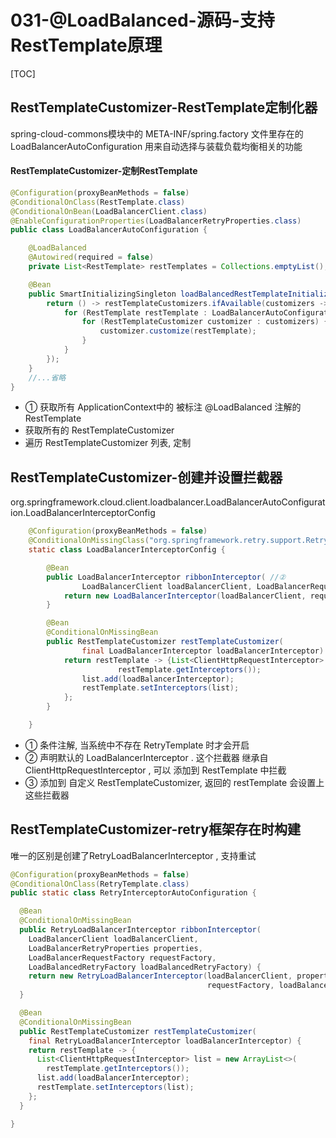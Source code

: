 # 031-@LoadBalanced-源码-支持RestTemplate原理

[TOC]

## RestTemplateCustomizer-RestTemplate定制化器

spring-cloud-commons模块中的 META-INF/spring.factory 文件里存在的 LoadBalancerAutoConfiguration 用来自动选择与装载负载均衡相关的功能

#### RestTemplateCustomizer-定制RestTemplate

```java
@Configuration(proxyBeanMethods = false)
@ConditionalOnClass(RestTemplate.class)
@ConditionalOnBean(LoadBalancerClient.class)
@EnableConfigurationProperties(LoadBalancerRetryProperties.class)
public class LoadBalancerAutoConfiguration {

	@LoadBalanced
	@Autowired(required = false)
	private List<RestTemplate> restTemplates = Collections.emptyList();  //①

	@Bean
	public SmartInitializingSingleton loadBalancedRestTemplateInitializerDeprecated( final ObjectProvider<List<RestTemplateCustomizer>> restTemplateCustomizers) {
		return () -> restTemplateCustomizers.ifAvailable(customizers -> {
			for (RestTemplate restTemplate : LoadBalancerAutoConfiguration.this.restTemplates) {
				for (RestTemplateCustomizer customizer : customizers) {
					customizer.customize(restTemplate);
				}
			}
		});
	}
	//...省略
}
```

- ① 获取所有 ApplicationContext中的 被标注 @LoadBalanced 注解的 RestTemplate
- 获取所有的 RestTemplateCustomizer
- 遍历 RestTemplateCustomizer 列表, 定制

## RestTemplateCustomizer-创建并设置拦截器

org.springframework.cloud.client.loadbalancer.LoadBalancerAutoConfiguration.LoadBalancerInterceptorConfig

```java
	@Configuration(proxyBeanMethods = false)
	@ConditionalOnMissingClass("org.springframework.retry.support.RetryTemplate") //①
	static class LoadBalancerInterceptorConfig {

		@Bean
		public LoadBalancerInterceptor ribbonInterceptor( //②
				LoadBalancerClient loadBalancerClient, LoadBalancerRequestFactory requestFactory) {
			return new LoadBalancerInterceptor(loadBalancerClient, requestFactory);
		}

		@Bean
		@ConditionalOnMissingBean
		public RestTemplateCustomizer restTemplateCustomizer(
				final LoadBalancerInterceptor loadBalancerInterceptor) { ③ 
			return restTemplate -> {List<ClientHttpRequestInterceptor> list = new ArrayList<>(
						restTemplate.getInterceptors());
				list.add(loadBalancerInterceptor);
				restTemplate.setInterceptors(list);
			};
		}

	}
```

- ① 条件注解, 当系统中不存在 RetryTemplate 时才会开启
- ② 声明默认的 LoadBalancerInterceptor . 这个拦截器 继承自 ClientHttpRequestInterceptor , 可以 添加到 RestTemplate 中拦截
- ③ 添加到 自定义 RestTemplateCustomizer, 返回的 restTemplate 会设置上这些拦截器

## RestTemplateCustomizer-retry框架存在时构建

唯一的区别是创建了RetryLoadBalancerInterceptor , 支持重试

```java
@Configuration(proxyBeanMethods = false)
@ConditionalOnClass(RetryTemplate.class)
public static class RetryInterceptorAutoConfiguration {

  @Bean
  @ConditionalOnMissingBean
  public RetryLoadBalancerInterceptor ribbonInterceptor(
    LoadBalancerClient loadBalancerClient,
    LoadBalancerRetryProperties properties,
    LoadBalancerRequestFactory requestFactory,
    LoadBalancedRetryFactory loadBalancedRetryFactory) {
    return new RetryLoadBalancerInterceptor(loadBalancerClient, properties,
                                            requestFactory, loadBalancedRetryFactory);
  }

  @Bean
  @ConditionalOnMissingBean
  public RestTemplateCustomizer restTemplateCustomizer(
    final RetryLoadBalancerInterceptor loadBalancerInterceptor) {
    return restTemplate -> {
      List<ClientHttpRequestInterceptor> list = new ArrayList<>(
        restTemplate.getInterceptors());
      list.add(loadBalancerInterceptor);
      restTemplate.setInterceptors(list);
    };
  }

}
```

